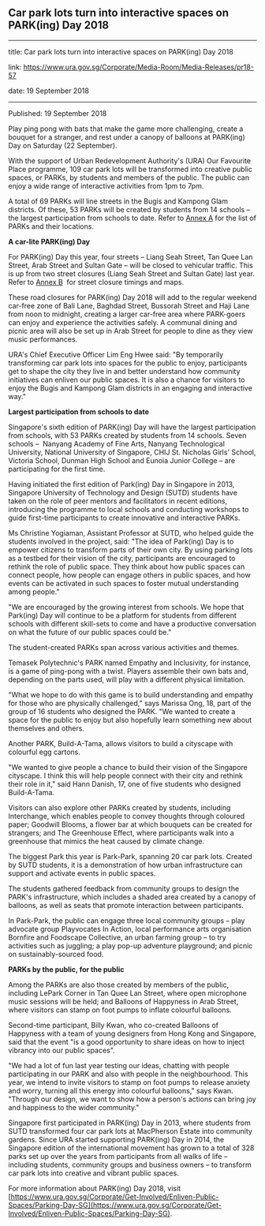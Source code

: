 ## Car park lots turn into interactive spaces on PARK(ing) Day 2018

---

title: Car park lots turn into interactive spaces on PARK(ing) Day 2018

link: https://www.ura.gov.sg/Corporate/Media-Room/Media-Releases/pr18-57

date: 19 September 2018

---

Published: 19 September 2018

Play ping pong with bats that make the game more challenging, create a bouquet for a stranger, and rest under a canopy of balloons at PARK(ing) Day on Saturday (22 September).

With the support of Urban Redevelopment Authority's (URA) Our Favourite Place programme, 109 car park lots will be transformed into creative public spaces, or PARKs, by students and members of the public. The public can enjoy a wide range of interactive activities from 1pm to 7pm.

A total of 69 PARKs will line streets in the Bugis and Kampong Glam districts. Of these, 53 PARKs will be created by students from 14 schools – the largest participation from schools to date. Refer to [Annex A](https://www.ura.gov.sg/-/media/Corporate/Media-Room/2018/Sep/pr18-57a.pdf) for the list of PARKs and their locations.

**A car-lite PARK(ing) Day**

For PARK(ing) Day this year, four streets – Liang Seah Street, Tan Quee Lan Street, Arab Street and Sultan Gate – will be closed to vehicular traffic. This is up from two street closures (Liang Seah Street and Sultan Gate) last year. Refer to [Annex B](https://www.ura.gov.sg/-/media/Corporate/Media-Room/2018/Sep/pr18-57b.pdf)  for street closure timings and maps.

These road closures for PARK(ing) Day 2018 will add to the regular weekend car-free zone of Bali Lane, Baghdad Street, Bussorah Street and Haji Lane from noon to midnight, creating a larger car-free area where PARK-goers can enjoy and experience the activities safely. A communal dining and picnic area will also be set up in Arab Street for people to dine as they view music performances.

URA's Chief Executive Officer Lim Eng Hwee said: "By temporarily transforming car park lots into spaces for the public to enjoy, participants get to shape the city they live in and better understand how community initiatives can enliven our public spaces. It is also a chance for visitors to enjoy the Bugis and Kampong Glam districts in an engaging and interactive way."

**Largest participation from schools to date**

Singapore's sixth edition of PARK(ing) Day will have the largest participation from schools, with 53 PARKs created by students from 14 schools. Seven schools –  Nanyang Academy of Fine Arts, Nanyang Technological University, National University of Singapore, CHIJ St. Nicholas Girls' School, Victoria School, Dunman High School and Eunoia Junior College – are participating for the first time.

Having initiated the first edition of Park(ing) Day in Singapore in 2013, Singapore University of Technology and Design (SUTD) students have taken on the role of peer mentors and facilitators in recent editions, introducing the programme to local schools and conducting workshops to guide first-time participants to create innovative and interactive PARKs.

Ms Christine Yogiaman, Assistant Professor at SUTD, who helped guide the students involved in the project, said: "The idea of Park(ing) Day is to empower citizens to transform parts of their own city. By using parking lots as a testbed for their vision of the city, participants are encouraged to rethink the role of public space. They think about how public spaces can connect people, how people can engage others in public spaces, and how events can be activated in such spaces to foster mutual understanding among people."

"We are encouraged by the growing interest from schools. We hope that Park(ing) Day will continue to be a platform for students from different schools with different skill-sets to come and have a productive conversation on what the future of our public spaces could be."

The student-created PARKs span across various activities and themes.

Temasek Polytechnic's PARK named Empathy and Inclusivity, for instance, is a game of ping-pong with a twist. Players assemble their own bats and, depending on the parts used, will play with a different physical limitation.

"What we hope to do with this game is to build understanding and empathy for those who are physically challenged," says Marissa Ong, 18, part of the group of 16 students who designed the PARK. "We wanted to create a space for the public to enjoy but also hopefully learn something new about themselves and others.

Another PARK, Build-A-Tama, allows visitors to build a cityscape with colourful egg cartons.

"We wanted to give people a chance to build their vision of the Singapore cityscape. I think this will help people connect with their city and rethink their role in it," said Hann Danish, 17, one of five students who designed Build-A-Tama.

Visitors can also explore other PARKs created by students, including Interchange, which enables people to convey thoughts through coloured paper; Goodwill Blooms, a flower bar at which bouquets can be created for strangers; and The Greenhouse Effect, where participants walk into a greenhouse that mimics the heat caused by climate change.

The biggest Park this year is Park-Park, spanning 20 car park lots. Created by SUTD students, it is a demonstration of how urban infrastructure can support and activate events in public spaces.

The students gathered feedback from community groups to design the PARK's infrastructure, which includes a shaded area created by a canopy of balloons, as well as seats that promote interaction between participants.

In Park-Park, the public can engage three local community groups – play advocate group Playvocates In Action, local performance arts organisation Bornfire and Foodscape Collective, an urban farming group – to try activities such as juggling; a play pop-up adventure playground; and picnic on sustainably-sourced food.

**PARKs by the public, for the public**

Among the PARKs are also those created by members of the public, including LePark Corner in Tan Quee Lan Street, where open microphone music sessions will be held; and Balloons of Happyness in Arab Street, where visitors can stamp on foot pumps to inflate colourful balloons.

Second-time participant, Billy Kwan, who co-created Balloons of Happyness with a team of young designers from Hong Kong and Singapore, said that the event "is a good opportunity to share ideas on how to inject vibrancy into our public spaces".

"We had a lot of fun last year testing our ideas, chatting with people participating in our PARK and also with people in the neighbourhood. This year, we intend to invite visitors to stamp on foot pumps to release anxiety and worry, turning all this energy into colourful balloons," says Kwan. "Through our design, we want to show how a person's actions can bring joy and happiness to the wider community."

Singapore first participated in PARK(ing) Day in 2013, where students from SUTD transformed four car park lots at MacPherson Estate into community gardens. Since URA started supporting PARK(ing) Day in 2014, the Singapore edition of the international movement has grown to a total of 328 parks set up over the years from participants from all walks of life – including students, community groups and business owners – to transform car park lots into creative and vibrant public spaces.

For more information about PARK(ing) Day 2018, visit [https://www.ura.gov.sg/Corporate/Get-Involved/Enliven-Public-Spaces/Parking-Day-SG](https://www.ura.gov.sg/Corporate/Get-Involved/Enliven-Public-Spaces/Parking-Day-SG).

